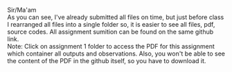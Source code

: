 Sir/Ma'am 
<br>
As you can see, I've already submitted all files on time, but just before class I rearranged all files into a single folder so, it is easier to see all files, pdf, source codes. All assignment sumition can be found on the same github link. 
<br>
Note: Click on assignment 1 folder to access the PDF for this assignment which container all outputs and observations. Also, you won't be able to see the content of the PDF in the github itself, so you have to download it.
